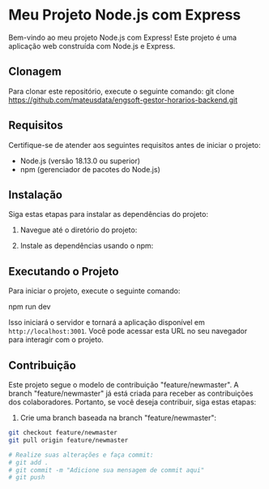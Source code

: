 # Meu Projeto Node.js com Express

Bem-vindo ao meu projeto Node.js com Express! Este projeto é uma aplicação web construída com Node.js e Express.

## Clonagem

Para clonar este repositório, execute o seguinte comando:
git clone https://github.com/mateusdata/engsoft-gestor-horarios-backend.git


## Requisitos

Certifique-se de atender aos seguintes requisitos antes de iniciar o projeto:

- Node.js (versão 18.13.0 ou superior)
- npm (gerenciador de pacotes do Node.js)

## Instalação

Siga estas etapas para instalar as dependências do projeto:

1. Navegue até o diretório do projeto:


2. Instale as dependências usando o npm:


## Executando o Projeto

Para iniciar o projeto, execute o seguinte comando:

npm run dev


Isso iniciará o servidor e tornará a aplicação disponível em `http://localhost:3001`. Você pode acessar esta URL no seu navegador para interagir com o projeto.


## Contribuição

Este projeto segue o modelo de contribuição "feature/newmaster". A branch "feature/newmaster" já está criada para receber as contribuições dos colaboradores. Portanto, se você deseja contribuir, siga estas etapas:

1. Crie uma branch baseada na branch "feature/newmaster":

```bash
git checkout feature/newmaster
git pull origin feature/newmaster

# Realize suas alterações e faça commit:
# git add .
# git commit -m "Adicione sua mensagem de commit aqui"
# git push





